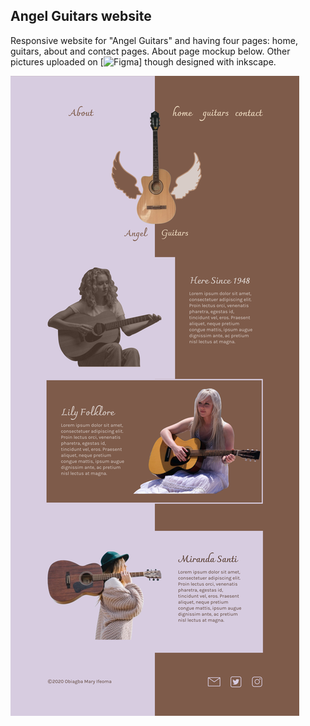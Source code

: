 ## Angel Guitars website
Responsive website for "Angel Guitars" and having four pages: home, guitars, about and contact pages. About page mockup below. Other pictures uploaded on [![Figma](https://www.figma.com/file/1R1njNrDct79WA6pHReiaC/Angel-guitars?node-id=17%3A2)] though designed with inkscape.

![About Page Mockup](./readmeExtension/about-page.png)
